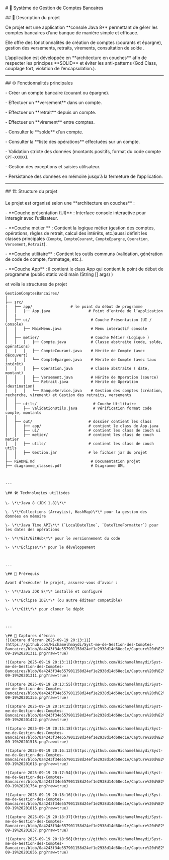 \# 🏦 Système de Gestion de Comptes Bancaires

\## 📌 Description du projet

Ce projet est une application \*\*console Java 8\*\* permettant de gérer les comptes bancaires d’une banque de manière simple et efficace.  

Elle offre des fonctionnalités de création de comptes (courants et épargne), gestion des versements, retraits, virements, consultation de solde .



L’application est développée en \*\*architecture en couches\*\* afin de respecter les principes \*\*SOLID\*\* et éviter les anti-patterns (God Class, couplage fort, violation de l’encapsulation.).



---

\## ⚙️ Fonctionnalités principales

\- Créer un compte bancaire (courant ou épargne).

\- Effectuer un \*\*versement\*\* dans un compte.

\- Effectuer un \*\*retrait\*\* depuis un compte.

\- Effectuer un \*\*virement\*\* entre comptes.

\- Consulter le \*\*solde\*\* d’un compte.

\- Consulter la \*\*liste des opérations\*\* effectuées sur un compte.

\- Validation stricte des données (montants positifs, format du code compte `CPT-XXXXX`).

\- Gestion des exceptions et saisies utilisateur.

\- Persistance des données en mémoire jusqu’à la fermeture de l’application.



---

\## 🏗️ Structure du projet

Le projet est organisé selon une \*\*architecture en couches\*\* :



\- \*\*Couche présentation (UI)\*\* : Interface console interactive pour interagir avec l’utilisateur.  

\- \*\*Couche métier \*\* : Contient la logique métier (gestion des comptes, opérations, règles de retrait, calcul des intérêts, etc.)aussi définit les classes principales (`Compte`, `CompteCourant`, `CompteEpargne`, `Operation`, `Versement`, `Retrait`).  

\- \*\*Couche utilitaire\*\* : Contient les outils communs (validation, génération de code de compte, formatage, etc.).  

\- \*\*Couche App\*\* :  il contient le class App qui contient le point de début de programme (public static void main (String \[] args) )

 et voila le structures de projet



```text
GestionComptesBancaires/
│
├── src/
|   ├── app/                 # le point du début de programme 
│   │   ├── App.java                 # Point d’entrée de l’application
│   |
│   ├── ui/                           # Couche Présentation (UI / Console)
│   │   ├── MainMenu.java             # Menu interactif console
│   │
│   ├── metier/                       # Couche Métier (Logique )
│   │   │   ├── Compte.java           # Classe abstraite (code, solde, opérations)
│   │   │   ├── CompteCourant.java    # Hérite de Compte (avec découvert)
│   │   │   └── CompteEpargne.java    # Hérite de Compte (avec taux intérêt)
│   │   │   ├── Operation.java        # Classe abstraite ( date, montant)
│   │   │   ├── Versement.java        # Hérite de Operation (source)
│   │   │   └── Retrait.java          # Hérite de Operation (destination)
│   │   │   └── BanqueService.java    # Gestion des comptes (création, recherche, virement) et Gestion des retraits, versements
│   │
│   ├── utils/                         # Couche Utilitaire
│   │   ├── ValidationUtils.java       # Vérification format code compte, montants
│   │
│   ├── out/                         # dossier contient les class 
│   │   ├── app/                     # contient le class de App.java
│   │   ├── ui/                      # contient les class de couch ui
│   │   ├── metier/                  # contient les class de couch metier
│   │   ├── utils/                   # contient les class de couch utils
│   │   ├── Gestion.jar              # le fichier jar du projet
│   │ 
├── README.md                         # Documentation projet
├── diagramme_classes.pdf             # Diagramme UML



---

\## 🛠️ Technologies utilisées

\- \*\*Java 8 (JDK 1.8)\*\*  

\- \*\*Collections (ArrayList, HashMap)\*\* pour la gestion des données en mémoire  

\- \*\*Java Time API\*\* (`LocalDateTime`, `DateTimeFormatter`) pour les dates des opérations  

\- \*\*Git/GitHub\*\* pour le versionnement du code  

\- \*\*Eclipse\*\* pour le développement  



---

\## 📂 Prérequis

Avant d’exécuter le projet, assurez-vous d’avoir :

\- \*\*Java JDK 8\*\* installé et configuré  

\- \*\*Eclipse IDE\*\* (ou autre éditeur compatible)  

\- \*\*Git\*\* pour cloner le dépôt  



---

\## 📂 Captures d'écran
![Capture d’écran 2025-09-19 20:13:11](https://github.com/Hichamelhmaydi/Syst-me-de-Gestion-des-Comptes-Bancaires/blob/0a4243f34e557901158d24ef1e2938d14d68ec1e/Capture%20d%E2%80%99%C3%A9cran%202025-09-19%20201311.png?raw=true)

![Capture 2025-09-19 20:13:11](https://github.com/Hichamelhmaydi/Syst-me-de-Gestion-des-Comptes-Bancaires/blob/0a4243f34e557901158d24ef1e2938d14d68ec1e/Capture%20d%E2%80%99%C3%A9cran%202025-09-19%20201311.png?raw=true)

![Capture 2025-09-19 20:13:55](https://github.com/Hichamelhmaydi/Syst-me-de-Gestion-des-Comptes-Bancaires/blob/0a4243f34e557901158d24ef1e2938d14d68ec1e/Capture%20d%E2%80%99%C3%A9cran%202025-09-19%20201355.png?raw=true)

![Capture 2025-09-19 20:14:22](https://github.com/Hichamelhmaydi/Syst-me-de-Gestion-des-Comptes-Bancaires/blob/0a4243f34e557901158d24ef1e2938d14d68ec1e/Capture%20d%E2%80%99%C3%A9cran%202025-09-19%20201422.png?raw=true)

![Capture 2025-09-19 20:15:18](https://github.com/Hichamelhmaydi/Syst-me-de-Gestion-des-Comptes-Bancaires/blob/0a4243f34e557901158d24ef1e2938d14d68ec1e/Capture%20d%E2%80%99%C3%A9cran%202025-09-19%20201518.png?raw=true)

![Capture 2025-09-19 20:16:13](https://github.com/Hichamelhmaydi/Syst-me-de-Gestion-des-Comptes-Bancaires/blob/0a4243f34e557901158d24ef1e2938d14d68ec1e/Capture%20d%E2%80%99%C3%A9cran%202025-09-19%20201613.png?raw=true)

![Capture 2025-09-19 20:17:54](https://github.com/Hichamelhmaydi/Syst-me-de-Gestion-des-Comptes-Bancaires/blob/0a4243f34e557901158d24ef1e2938d14d68ec1e/Capture%20d%E2%80%99%C3%A9cran%202025-09-19%20201754.png?raw=true)

![Capture 2025-09-19 20:18:16](https://github.com/Hichamelhmaydi/Syst-me-de-Gestion-des-Comptes-Bancaires/blob/0a4243f34e557901158d24ef1e2938d14d68ec1e/Capture%20d%E2%80%99%C3%A9cran%202025-09-19%20201816.png?raw=true)

![Capture 2025-09-19 20:18:37](https://github.com/Hichamelhmaydi/Syst-me-de-Gestion-des-Comptes-Bancaires/blob/0a4243f34e557901158d24ef1e2938d14d68ec1e/Capture%20d%E2%80%99%C3%A9cran%202025-09-19%20201837.png?raw=true)

![Capture 2025-09-19 20:18:56](https://github.com/Hichamelhmaydi/Syst-me-de-Gestion-des-Comptes-Bancaires/blob/0a4243f34e557901158d24ef1e2938d14d68ec1e/Capture%20d%E2%80%99%C3%A9cran%202025-09-19%20201856.png?raw=true)


